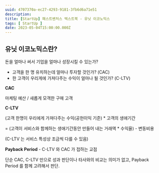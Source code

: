 ```yaml
---
uuid: 4707370a-ec27-4293-9181-3fb6d6a71e51
description: 
title: [StartUp] 패스트벤처스 텍스트북 - 유닛 이코노믹스
tags: [ StartUp ]
date: 2023-05-04T15:00:00.000Z
---
```









## 유닛 이코노믹스란?

돈을 얼마나 써서 기업을 얼마나 성장시킬 수 있는가?

- 고객을 한 명 유치하는데 얼마나 투자할 것인가? (CAC)
- 한 고객이 우리게에 가져다주는 수익이 얼마나 될 것인가? (C-LTV)

**CAC**

마케팅 예산 / 새롭게 모객한 구매 고객

**C-LTV** 

(고객 한명이 우리에게 가져다주는 수익(공헌이익 기준) * 고객의 생애기간

= (고객이 서비스와 함께하는 생애기간동안 만들어 내는 거래액 * 수익율) - 변동비용

(C-LTV 는 서비스 특성상 조금씩 다를 수 있음)

**Payback Period** - C-LTV 와 CAC 가 접하는 교점

단순 CAC, C-LTV 만으로 성과 판단이나 타사와의 비교는 의미가 없고, Payback Period 를 함께 고려해서 판단.